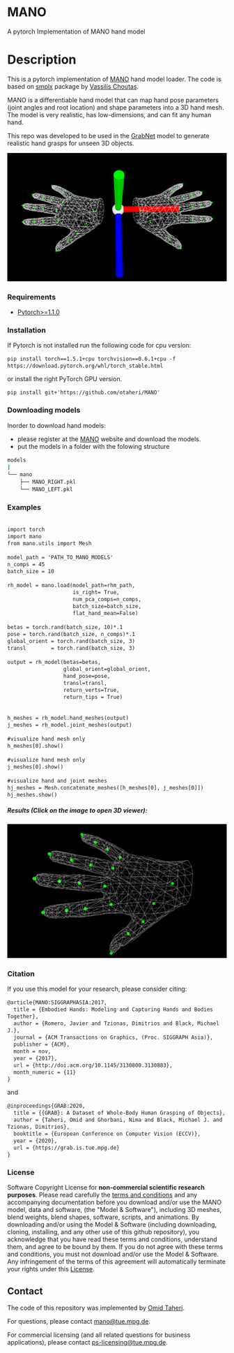 # MANO
A pytorch Implementation of MANO hand model

# Description

This is a pytorch implementation of [MANO](https://mano.is.tue.mpg.de/) hand model loader. The code is based on [smplx](https://github.com/vchoutas/smplx) package by [Vassilis Choutas](https://ps.is.tuebingen.mpg.de/person/vchoutas).

MANO is a differentiable hand model that can map hand pose parameters (joint angles and root location) and shape parameters into a 3D hand mesh. The model is very realistic, has low-dimensions, and can fit any human hand.

This repo was developed to be used in the [GrabNet](https://github.com/otaheri/GrabNet) model to generate realistic hand grasps for unseen 3D objects.

![teaser](images/teaser.png)

### Requirements
  * [Pytorch>=1.1.0](https://pytorch.org/get-started/locally/) 
  
### Installation
If Pytorch is not installed run the following code for cpu version:
```
pip install torch==1.5.1+cpu torchvision==0.6.1+cpu -f https://download.pytorch.org/whl/torch_stable.html
```
or install the right PyTorch GPU version.

```
pip install git+'https://github.com/otaheri/MANO'

```

### Downloading models

Inorder to download hand models:
* please register at the [MANO](https://mano.is.tue.mpg.de/) website and download the models.
* put the models in a folder with the folowing structure
```bash
models
|
└── mano
    ├── MANO_RIGHT.pkl
    └── MANO_LEFT.pkl

```

### Examples

```

import torch
import mano
from mano.utils import Mesh

model_path = 'PATH_TO_MANO_MODELS'
n_comps = 45
batch_size = 10

rh_model = mano.load(model_path=rhm_path,
                     is_right= True,
                     num_pca_comps=n_comps,
                     batch_size=batch_size,
                     flat_hand_mean=False)

betas = torch.rand(batch_size, 10)*.1
pose = torch.rand(batch_size, n_comps)*.1
global_orient = torch.rand(batch_size, 3)
transl        = torch.rand(batch_size, 3)

output = rh_model(betas=betas,
                  global_orient=global_orient,
                  hand_pose=pose,
                  transl=transl,
                  return_verts=True,
                  return_tips = True)


h_meshes = rh_model.hand_meshes(output)
j_meshes = rh_model.joint_meshes(output)

#visualize hand mesh only
h_meshes[0].show()

#visualize hand mesh only
j_meshes[0].show()

#visualize hand and joint meshes
hj_meshes = Mesh.concatenate_meshes([h_meshes[0], j_meshes[0]])
hj_meshes.show() 

```

##### Results (Click on the image to open 3D viewer):

[![3D-viewer](images/rhand.png)](https://htmlpreview.github.io/?http://grab.is.tue.mpg.de//uploads/ckeditor/attachments/368/rhand.html)

### Citation

If you use this model for your research, please consider citing:


```
@article{MANO:SIGGRAPHASIA:2017,
  title = {Embodied Hands: Modeling and Capturing Hands and Bodies Together},
  author = {Romero, Javier and Tzionas, Dimitrios and Black, Michael J.},
  journal = {ACM Transactions on Graphics, (Proc. SIGGRAPH Asia)},
  publisher = {ACM},
  month = nov,
  year = {2017},
  url = {http://doi.acm.org/10.1145/3130800.3130883},
  month_numeric = {11}
}
```
and 
```
@inproceedings{GRAB:2020,
  title = {{GRAB}: A Dataset of Whole-Body Human Grasping of Objects},
  author = {Taheri, Omid and Ghorbani, Nima and Black, Michael J. and Tzionas, Dimitrios},
  booktitle = {European Conference on Computer Vision (ECCV)},
  year = {2020},
  url = {https://grab.is.tue.mpg.de}
}
```

### License

Software Copyright License for **non-commercial scientific research purposes**.
Please read carefully the [terms and conditions](https://github.com/otaheri/MANO/blob/master/LICENSE) and any accompanying documentation before you download and/or use the MANO model, data and software, (the "Model & Software"), including 3D meshes, blend weights, blend shapes, software, scripts, and animations. By downloading and/or using the Model & Software (including downloading, cloning, installing, and any other use of this github repository), you acknowledge that you have read these terms and conditions, understand them, and agree to be bound by them. If you do not agree with these terms and conditions, you must not download and/or use the Model & Software. Any infringement of the terms of this agreement will automatically terminate your rights under this [License](./LICENSE).

## Contact
The code of this repository was implemented by [Omid Taheri](https://ps.is.tuebingen.mpg.de/person/otaheri).

For questions, please contact [mano@tue.mpg.de](mano@tue.mpg.de).

For commercial licensing (and all related questions for business applications), please contact [ps-licensing@tue.mpg.de](ps-licensing@tue.mpg.de).
